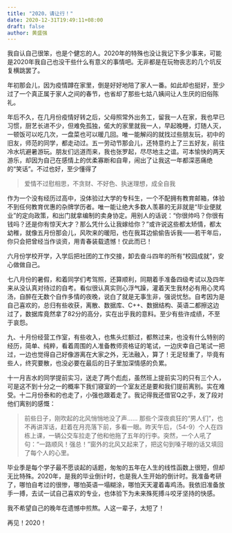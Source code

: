 ```yaml
---
title: "2020，请让行！"
date: 2020-12-31T19:49:11+08:00
draft: false
author: 黄盛强
---
```


我自认自己很笨，也是个健忘的人。2020年的特殊也没让我记下多少事来，可能是2020年我自己也没干些什么有意义的事情吧。无非都是在玩物丧志的几个坑反复横跳罢了。

年初那会儿，因为疫情蹲在家里，倒是好好地陪了家人一番。如此却也挺好，至少过了一个真正属于家人之间的春节，也省却了那些七姑八姨间让人生厌的旧俗陈礼。

年后不久，在几月份疫情好转之后，父母照常外出务工，留我一人在家，我也早已习惯，厨艺长进不少，但难免孤独，偌大的家里就我一人，早起晚睡，灯随人灭，一顿饭可以吃几次，一盘菜也可以暖几回。唯一能解闷的就找过些朋友玩，初中的旧友，师范的同学，都走动过。五一劳动节那会儿，还特意约上了三五好友，前往冷水坑避暑游玩。朋友们远道而来，我也张罗起，尽尽地主之谊。可本愉快的两天游乐，却因为自己在感情上的优柔寡断和自卑，闹出了让我这一年都深恶痛绝的“笑话”。不过也好，至少懂得了

> 爱情不过慰相思，不贪财、不好色、执迷理想，成全自我

作为一个没有经历过高中，没体验过大学的专科生，一个不配拥有教育邮箱，体验不到任何教育优惠的杂牌学历者。唯一能让绝大多数人羡慕的无非就是“毕业便就业”的定向政策，和出门就拿编制的卖身协定。用别人的话说：“你很帅吗？你很有钱吗？还是你有惊天大才？那么凭什么让我嫁给你？”或许说这些都太矫情，都太幼稚，就像五月份那会儿，风吹来的暖阳，也在我耳边偷偷告诉我——若干年后，你只会把曾经当作谈资，用青春装载遗憾！仅此而已！

六月份学校开学，入学后把社团的工作交接，卸去奋斗四年的所有“校园成就”，安心做做自己。

七八月份的暑假，和着同学们考驾照，还算顺利，同期着手准备四级考试以及四年来从没认真对待过的自考。看似很认真实则心浮气躁，灌着天生我材必有用心灵鸡汤，自醉在无数个自作多情的夜晚，说白了就是无事生非，强说忧愁。自考因为是自己喜欢的，总归有些收获，离散、数据库、C++、数据结构、英语二都擦这边过了，数据库竟然拿了82分的高分，实在出乎我的意料。至少有些许成绩，不至于哀怨。

九、十月份经营工作室，有些收入，也焦头烂额过，都熬过来，也没有什么特别的经历，简单、纯粹，看着周围的人准备教师资格证的笔试，一边庆幸自己笔试一把过，一边也觉得自己好像游离在大家之外，无法融入，算了！无足轻重了，毕竟有些人，终究要散，也没必要在最后的日子里加深情感的负累。

十一月吉水的同学提前实习，送走了两个彪彪，虽然班上提前实习的只有三个人，可是这不到十分之一的概率下我们寝室的一个室友还是要和我们提前离别。实在难受。十二月份泰和的也走了，小强也跟着走了。我记得我还借官Q之手，发了段对他们离别的感慨：

> 前些日子，刚吹起的北风悄悄地没了声…… 那些个深夜疯狂的“男人们”，也不再讲浑话，赶着在月亮落下前，多看一眼。昨天午后，（54-9）个人在四栋上课，一辆公交车拉走了他和他拖了五年的行李。突然，一个人吼了句：“一路顺风！强总！”窗外的北风又起来了，把这句到嗓子眼的话又填回了每个人的心里。

毕业季是每个学子最不愿谈起的话题，匆匆的五年在人生的线性函数上很短，但却无比特殊。2020年，是我的毕业倒计时，也是我人生开始的倒计时。我准备考研了，哪怕自考过的很惨，哪怕英语一塌糊涂，哪怕天天灌着毒鸡汤。我依旧准备放手一搏，去试一试自己喜欢的专业，也体验下为未来殊死搏斗咬牙坚持的快感。

我不希望自己的晚年在遗憾中煎熬。人这一辈子，太短了！

再见！2020！